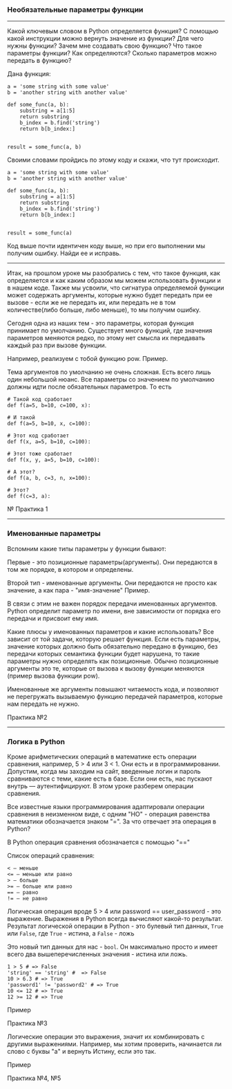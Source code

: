 ### Необязательные параметры функции

--- 

Какой ключевым словом в Python определяется функция? 
С помощью какой инструкции можно вернуть значение из функции? Для чего нужны функции? Зачем мне создавать свою функцию?
Что такое параметры функции? Как определяются? Сколько параметров можно передать в функцию?

Дана функция:
    
    a = 'some string with some value'
    b = 'another string with another value'    

    def some_func(a, b):
        substring = a[1:5]
        return substring
        b_index = b.find('string')
        return b[b_index:]


    result = some_func(a, b)

Своими словами пройдись по этому коду и скажи, что тут происходит.

    a = 'some string with some value'
    b = 'another string with another value'    

    def some_func(a, b):
        substring = a[1:5]
        return substring
        b_index = b.find('string')
        return b[b_index:]


    result = some_func(a)

Код выше почти идентичен коду выше, но при его выполнении мы получим ошибку. Найди ее и исправь.

---

Итак, на прошлом уроке мы разобрались с тем, что такое функция, как определяется и как каким образом мы 
можем использовать функции и в нашем коде. Также мы усвоили, что сигнатура определяемой функции может содержать аргументы,
которые нужно будет передать при ее вызове - если же не передать их, или передать не в том количестве(либо больше, либо меньше),
то мы получим ошибку. 

Сегодня одна из наших тем - это параметры, которая функция принимает по умолчанию. Существует много функций, где значения параметров
меняются редко, по этому нет смысла их передавать каждый раз при вызове функции.

Например, реализуем с тобой функцию pow. Пример.

Тема аргументов по умолчанию не очень сложная. Есть всего лишь один небольшой нюанс. Все параметры со значением по умолчанию
должны идти после обязательных параметров. То есть
    
    # Такой код сработает
    def f(a=5, b=10, c=100, x):

    # И такой
    def f(a=5, b=10, x, c=100):

    # Этот код сработает
    def f(x, a=5, b=10, c=100):

    # Этот тоже сработает
    def f(x, y, a=5, b=10, c=100):
    
    # А этот?
    def f(a, b, c=3, n, x=100):
    
    # Этот?
    def f(c=3, a):

№ Практика 1

---

### Именованные параметры

Вспомним какие типы параметры у функции бывают:

Первые - это позиционные параметры(аргументы). Они передаются в том же порядке, в котором и определены.

Второй тип - именованные аргументы. Они передаются не просто как значение, а как пара - "имя-значение"
Пример.

В связи с этим не важен порядок передачи именованных аргументов. Python определит параметр по имени, вне зависимости от порядка его передачи
и присвоит ему имя.

Какие плюсы у именованных параметров и какие использовать? Все зависит от той задачи, которую решает функция. Если есть 
параметры, значение которых должно быть обязательно передано в функцию, без передачи которых семантика функции будет нарушена, то такие параметры нужно определять как позиционные.
Обычно позиционные аргументы это те, которые от вызова к вызову функции меняются (пример вызова функции pow).

Именованные же аргументы повышают читаемость кода, и позволяют не перегружать вызываемую функцию передачей параметров, которые нам передать не нужно.

Практика №2

---

### Логика в Python

Кроме арифметических операций в математике есть операции сравнения, например, 5 > 4 или 3 < 1. Они есть и в программировании. Допустим, 
когда мы заходим на сайт, введенные логин и пароль сравниваются с теми, какие есть в базе. Если они есть, нас пускают внутрь — аутентифицируют. В этом уроке разберем операции сравнения.

Все известные языки программирования адаптировали операции сравнения в неизменном виде, с одним "НО" - операция равенства математики обозначается знаком "=". 
За что отвечает эта операция в Python?

В Python операция сравнения обозначается с помощью "=="

Список операций сравнения:

    < — меньше
    <= — меньше или равно
    > — больше
    >= — больше или равно
    == — равно
    != — не равно

Логическая операция вроде 5 > 4 или password == user_password - это выражение. Выражения в Python всегда вычисляют какой-то результат.
Результат логической операции в Python - это булевый тип данных, ``True`` или ``False``, где ``True`` - истина, а ``False`` - ложь

Это новый тип данных для нас - ``bool``. Он максимально просто и имеет всего два вышеперечисленных значения - истина или ложь.

    1 > 5 # => False
    'string' == 'string' #  => False
    10 > 6.3 # => True
    'password1' != 'password2' # => True
    10 <= 12 # => True
    12 >= 12 # => True

Пример

Практика №3

Логические операции это выражения, значит их комбинировать с другими выражениями. Например, мы хотим проверить, начинается ли слово с буквы "а" и вернуть Истину, если это так.

Пример

Практика №4, №5
